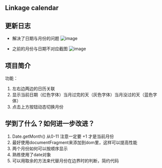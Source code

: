 Linkage calendar
---
更新日志
---
- 解决了日期与月份的问题
![image](http://m.qpic.cn/psb?/V12ZEwXZ3XJLHy/V8UlAqMrGWG1117sZNN4KdH9PnHxS2hGWmB0YFWCVw0!/b/dJIAAAAAAAAA&bo=NwS1ATcEtQEDByI!&rf=viewer_4)


- 之前的月份与日期不对应截图
![image](http://m.qpic.cn/psb?/V12ZEwXZ3XJLHy/xIC9aYsi7q7WktA.D.6Hvrr7Hb2NO2ji8DIWdRb3nBQ!/b/dJEAAAAAAAAA&bo=CwRvAQAAAAADB0M!&rf=viewer_4)

项目简介
---
功能：
1. 左右边两边的日历关联
2. 显示当前日期（红色字体）当月过完的天（灰色字体）当月没过的天（蓝色字体）
3. 点击上方按钮动态切换月份

学到了什么？如何进一步改进？
---
1. Date.getMonth() 从0-11 注意一定要 +1 才是当前月份
2. 最好使用documentFragment来添加到dom里，这样可以提高性能
3. 两个月份如何可以按顺序显示
4. 熟练使用了date对象
5. 可以用取余的方法来代替月份在边界时的判断，简约代码

